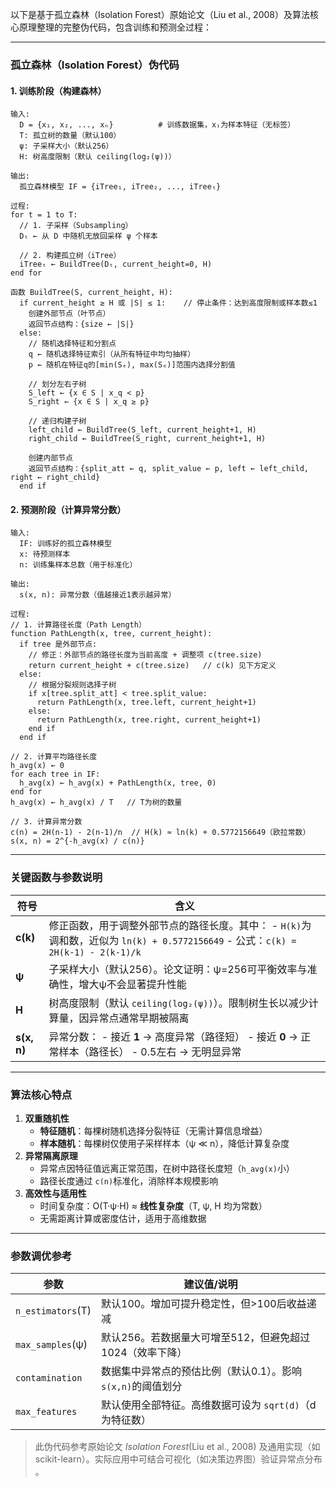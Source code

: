 以下是基于孤立森林（Isolation Forest）原始论文（Liu et al., 2008）及算法核心原理整理的完整伪代码，包含训练和预测全过程：

------

### **孤立森林（Isolation Forest）伪代码**

#### **1. 训练阶段（构建森林）**

```
输入:
  D = {x₁, x₂, ..., xₙ}          # 训练数据集，xᵢ为样本特征（无标签）
  T: 孤立树的数量（默认100）
  ψ: 子采样大小（默认256）
  H: 树高度限制（默认 ceiling(log₂(ψ))）

输出:
  孤立森林模型 IF = {iTree₁, iTree₂, ..., iTreeₜ}

过程:
for t = 1 to T:
  // 1. 子采样（Subsampling）
  Dₜ ← 从 D 中随机无放回采样 ψ 个样本

  // 2. 构建孤立树（iTree）
  iTreeₜ ← BuildTree(Dₜ, current_height=0, H)
end for

函数 BuildTree(S, current_height, H):
  if current_height ≥ H 或 |S| ≤ 1:    // 停止条件：达到高度限制或样本数≤1
    创建外部节点（叶节点）
    返回节点结构：{size ← |S|}
  else:
    // 随机选择特征和分割点
    q ← 随机选择特征索引（从所有特征中均匀抽样）
    p ← 随机在特征q的[min(Sₑ), max(Sₑ)]范围内选择分割值

    // 划分左右子树
    S_left ← {x ∈ S | x_q < p}
    S_right ← {x ∈ S | x_q ≥ p}

    // 递归构建子树
    left_child ← BuildTree(S_left, current_height+1, H)
    right_child ← BuildTree(S_right, current_height+1, H)

    创建内部节点
    返回节点结构：{split_att ← q, split_value ← p, left ← left_child, right ← right_child}
  end if
```

#### **2. 预测阶段（计算异常分数）**

```
输入:
  IF: 训练好的孤立森林模型
  x: 待预测样本
  n: 训练集样本总数（用于标准化）

输出:
  s(x, n): 异常分数（值越接近1表示越异常）

过程:
// 1. 计算路径长度（Path Length）
function PathLength(x, tree, current_height):
  if tree 是外部节点:
    // 修正：外部节点的路径长度为当前高度 + 调整项 c(tree.size)
    return current_height + c(tree.size)   // c(k) 见下方定义
  else:
    // 根据分裂规则选择子树
    if x[tree.split_att] < tree.split_value:
      return PathLength(x, tree.left, current_height+1)
    else:
      return PathLength(x, tree.right, current_height+1)
    end if
  end if

// 2. 计算平均路径长度
h_avg(x) ← 0
for each tree in IF:
  h_avg(x) ← h_avg(x) + PathLength(x, tree, 0)
end for
h_avg(x) ← h_avg(x) / T   // T为树的数量

// 3. 计算异常分数
c(n) = 2H(n-1) - 2(n-1)/n  // H(k) ≈ ln(k) + 0.5772156649（欧拉常数）
s(x, n) = 2^{-h_avg(x) / c(n)}
```

------

### **关键函数与参数说明**

| **符号**    | **含义**                                                     |
| ----------- | ------------------------------------------------------------ |
| **c(k)**    | 修正函数，用于调整外部节点的路径长度。其中： - `H(k)`为调和数，近似为 `ln(k) + 0.5772156649` - 公式：`c(k) = 2H(k-1) - 2(k-1)/k` |
| **ψ**       | 子采样大小（默认256）。论文证明：ψ=256可平衡效率与准确性，增大ψ不会显著提升性能 |
| **H**       | 树高度限制（默认 `ceiling(log₂(ψ))`）。限制树生长以减少计算量，因异常点通常早期被隔离 |
| **s(x, n)** | 异常分数： - 接近 **1** → 高度异常（路径短） - 接近 **0** → 正常样本（路径长） - 0.5左右 → 无明显异常 |

------

### **算法核心特点**

1. **双重随机性**
   - **特征随机**：每棵树随机选择分裂特征（无需计算信息增益）
   - **样本随机**：每棵树仅使用子采样样本（ψ ≪ n），降低计算复杂度
2. **异常隔离原理**
   - 异常点因特征值远离正常范围，在树中路径长度短（`h_avg(x)`小）
   - 路径长度通过 `c(n)`标准化，消除样本规模影响
3. **高效性与适用性**
   - 时间复杂度：O(T·ψ·H) ≈ **线性复杂度**（T, ψ, H 均为常数）
   - 无需距离计算或密度估计，适用于高维数据

------

### **参数调优参考**

| 参数              | 建议值/说明                                                  |
| ----------------- | ------------------------------------------------------------ |
| `n_estimators`(T) | 默认100。增加可提升稳定性，但>100后收益递减                  |
| `max_samples`(ψ)  | 默认256。若数据量大可增至512，但避免超过1024（效率下降）     |
| `contamination`   | 数据集中异常点的预估比例（默认0.1）。影响 `s(x,n)`的阈值划分 |
| `max_features`    | 默认使用全部特征。高维数据可设为 `sqrt(d)`（d为特征数）      |

> 此伪代码参考原始论文 *Isolation Forest*(Liu et al., 2008) 及通用实现（如scikit-learn）。实际应用中可结合可视化（如决策边界图）验证异常点分布 。
